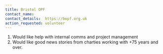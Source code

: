 ```yaml
---
title: Bristol OPF 
contact_name: 
contact_details:  https://bopf.org.uk
action_requested: volunteer
---
```

1. Would like help with internal comms and project management 
2. Would like good news stories from charties working with +75 years and over.